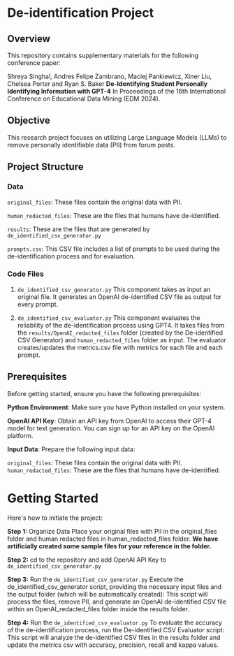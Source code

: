 # De-identification Project

## Overview
This repository contains supplementary materials for the following conference paper:

Shreya Singhal, Andres Felipe Zambrano, Maciej Pankiewicz, Xiner Liu, Chelsea Porter and Ryan S. Baker
**De-Identifying Student Personally Identifying Information with GPT-4**
In Proceedings of the 16th International Conference on Educational Data Mining (EDM 2024).

## Objective
This research project focuses on utilizing Large Language Models (LLMs) to remove personally identifiable data (PII) from forum posts.

## Project Structure

### Data
`original_files`: These files contain the original data with PII.

`human_redacted_files`: These are the files that humans have de-identified.

`results`: These are the files that are generated by `de_identified_csv_generator.py`

`prompts.csv`: This CSV file includes a list of prompts to be used during the de-identification process and for evaluation.

### Code Files
1. `de_identified_csv_generator.py`
This component takes as input an original file. It generates an OpenAI de-identified CSV file as output for every prompt.

2. `de_identified_csv_evaluator.py`
This component evaluates the reliability of the de-identification process using GPT4.
It takes files from the `results/OpenAI_redacted_files` folder (created by the De-identified CSV Generator) and `human_redacted_files` folder as input.
The evaluator creates/updates the metrics.csv file with metrics for each file and each prompt.

## Prerequisites
Before getting started, ensure you have the following prerequisites:

**Python Environment**: Make sure you have Python installed on your system.

**OpenAI API Key**: Obtain an API key from OpenAI to access their GPT-4 model for text generation. You can sign up for an API key on the OpenAI platform.

**Input Data**: Prepare the following input data:

`original_files`: These files contain the original data with PII.
`human_redacted_files`: These are the files that humans have de-identified.

# Getting Started
Here's how to initiate the project:

**Step 1:** Organize Data
Place your original files with PII in the original_files folder and human redacted files in human_redacted_files folder. **We have artificially created some sample files for your reference in the folder.**

**Step 2:** cd to the repository and add OpenAI API Key to `de_identified_csv_generator.py`

**Step 3:** Run the `de_identified_csv_generator.py`
Execute the de_identified_csv_generator script, providing the necessary input files and the output folder (which will be automatically created):
This script will process the files, remove PII, and generate an OpenAI de-identified CSV file within an OpenAI_redacted_files folder inside the results folder.

**Step 4:** Run the `de_identified_csv_evaluator.py`
To evaluate the accuracy of the de-identification process, run the De-identified CSV Evaluator script:
This script will analyze the de-identified CSV files in the results folder and update the metrics csv with accuracy, precision, recall and kappa values. 


